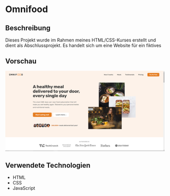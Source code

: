 # Omnifood 

## Beschreibung

Dieses Projekt wurde im Rahmen meines HTML/CSS-Kurses erstellt und dient als Abschlussprojekt. Es handelt sich um eine Website für ein fiktives 

## Vorschau

 ![Omnifood Screenshot](Omnifood.png)

## Verwendete Technologien

- HTML
- CSS
- JavaScript
